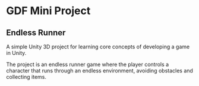 # GDF Mini Project

## Endless Runner
A simple Unity 3D project for learning core concepts of developing a game in Unity. 

The project is an endless runner game where the player controls a character that runs through an endless environment, avoiding obstacles and collecting items.